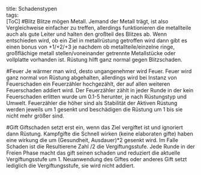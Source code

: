 title: Schadenstypen  
tags:   
[ToC]
#Blitz
Blitze mögen Metall. Jemand der Metall trägt, ist also Vergleichweise einfacher zu treffen, allerdings funktionieren die metallteile auch als gute Leiter und halten den großteil des Blitzes ab. Wenn entschieden wird, ob ein Ziel in metallrüstung getroffen wird dann gibt es einen bonus von +1/+2/+3 je nachdem ob metallteile/einzelne ringe, großflächige metall stellen/voneinander getrennte Metallstücke oder vollplatte vorhanden ist. Rüstung hilft ganz normal gegen Blitzschaden.

#Feuer
Je wärmer man wird, desto ungangenehmer wird Feuer.
Feuer wird ganz normal von Rüstung abgehalten, allerdings wird bei Instanz von Feuerschaden ein Feuerzähler hochgezählt, der auf allen weiteren Feuerschaden addiert wird. 
Der Feuerzähler zählt in jeder Runde in der kein Feuerschaden erlitten wurde um 0.1-5 herunter, je nach Rüstungstyp und Umwelt. 
Feuerzähler die höher sind als Stabilität der Aktiven Rüstung werden jeweils um 1 gesenkt und beschädigen die Rüstung um 1 bis sie nicht mehr größer sind.

#Gift
Giftschaden setzt erst ein, wenn das Ziel vergiftet ist und ignoriert dann Rüstung. Kampfgifte die Schnell wirken (keine elaboraten gifte)
haben eine wirkung die um (Gesundheit, Ausdauer)*2  gesenkt wird. Im Falle Schaden ist die Resultierene Zahl /2 die Vergiftungsstufe. Jede Runde in der Freien Phase macht das gift seinen schaden und reduziert die aktuelle Vergiftungsstufe um 1. Neuanwendung des Giftes oder anderes Gift setzt lediglich die Vergiftungsstufe, sie wird nicht addiert.